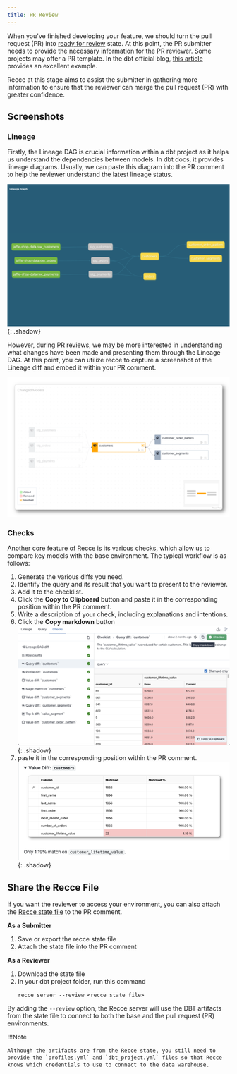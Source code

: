 ```yaml
---
title: PR Review
---
```


When you've finished developing your feature, we should turn the pull request (PR) into [ready for review](https://docs.github.com/en/pull-requests/collaborating-with-pull-requests/proposing-changes-to-your-work-with-pull-requests/changing-the-stage-of-a-pull-request) state. At this point, the PR submitter needs to provide the necessary information for the PR reviewer. Some projects may offer a PR template. In the dbt official blog, [this article](https://docs.getdbt.com/blog/analytics-pull-request-template) provides an excellent example.

Recce at this stage aims to assist the submitter in gathering more information to ensure that the reviewer can merge the pull request (PR) with greater confidence.

## Screenshots

### Lineage

Firstly, the Lineage DAG is crucial information within a dbt project as it helps us understand the dependencies between models. In dbt docs, it provides lineage diagrams. Usually, we can paste this diagram into the PR comment to help the reviewer understand the latest lineage status.

![lineage in dbt](../assets/images/pr/lineage-dbt.png){: .shadow}

However, during PR reviews, we may be more interested in understanding what changes have been made and presenting them through the Lineage DAG. At this point, you can utilize recce to capture a screenshot of the Lineage diff and embed it within your PR comment.

![lineage diff in recce](../assets/images/pr/lineage-diff.png)

### Checks


Another core feature of Recce is its various checks, which allow us to compare key models with the base environment. The typical workflow is as follows:

1. Generate the various diffs you need.
2. Identify the query and its result that you want to present to the reviewer.
3. Add it to the checklist.
4. Click the **Copy to Clipboard** button and paste it in the corresponding position within the PR comment.
5. Write a description of your check, including explanations and intentions.
6. Click the **Copy markdown** button
    ![Copy markdown](../assets/images/pr/copy-markdown.png){: .shadow}
7. paste it in the corresponding position within the PR comment.
    ![GitHub Comment](../assets/images/pr/copy-markdown-pr-comment.png){: .shadow}


## Share the Recce File

If you want the reviewer to access your environment, you can also attach the [Recce state file](../features/state-file.md) to the PR comment.

**As a Submitter**

1. Save or export the recce state file
2. Attach the state file into the PR comment

**As a Reviewer**

1. Download the state file
2. In your dbt project folder, run this command
   ```
   recce server --review <recce state file>
   ```

By adding the `--review` option, the Recce server will use the DBT artifacts from the state file to connect to both the base and the pull request (PR) environments.


!!!Note
    
    Although the artifacts are from the Recce state, you still need to provide the `profiles.yml` and `dbt_project.yml` files so that Recce knows which credentials to use to connect to the data warehouse.


